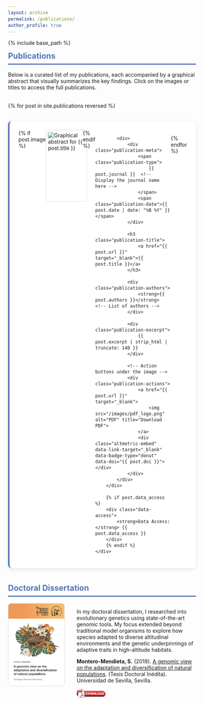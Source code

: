 ```yaml
---
layout: archive
permalink: /publications/
author_profile: true
---
```


{% include base_path %}

<style>
.publication-grid {
    display: grid;
    grid-template-columns: 1fr;  /* One column layout */
    gap: 2rem;
    margin-top: 2rem;
}

.publication-card {
    background: white;
    border-radius: 10px;
    padding: 1.5rem;
    box-shadow: 0 3px 10px rgba(0,0,0,0.1);
    transition: transform 0.2s ease;
    border-left: 4px solid #5474B8;
}

.publication-card:hover {
    transform: translateY(-5px);
}

.publication-image {
    height: 180px;
    border-radius: 8px;
    object-fit: cover;
    margin-right: 1.5rem;  /* Add space on the right */
    width: 100%;  /* Make the image smaller */
    float: left;  /* Align to the left */
    transition: transform 0.3s ease;
    border: 1px solid #ddd;  /* Border around the image */
    padding: 5px;  /* Add padding inside the border */
    margin-bottom: 1rem;  /* Add some space below the image */
}

.publication-image:hover {
    transform: scale(1.02);
}

.publication-meta {
    display: flex;
    gap: 1rem;
    align-items: center;
    margin-bottom: 1rem;
}

.publication-type {
    background: #5474B8;
    color: white;
    padding: 0.3rem 0.8rem;
    border-radius: 15px;
    font-size: 0.9em;
}

.publication-title {
    font-size: 1.2rem;
    font-weight: bold;
    margin: 0.5rem 0;
}

.publication-authors {
    font-size: 1rem;
    margin: 0.5rem 0;
    color: #333;
}

.publication-excerpt {
    color: #666;
    margin: 1rem 0;
    line-height: 1.6;
}

.publication-date {
    color: #888;
    font-size: 0.9em;
    margin-top: auto;
}

.publication-actions {
    display: flex;
    gap: 0.5rem;
    margin-top: 1rem;
    flex-direction: column;  /* Stack buttons vertically */
}

.publication-actions img {
    height: 24px;
    opacity: 0.7;
    transition: opacity 0.2s ease;
}

.publication-actions img:hover {
    opacity: 1;
}

.data-access {
    border-radius: 10px;
    background: #f0f4ff;
    padding: 1rem;
    margin: 1rem 0;
    font-size: 0.9em;
}
</style>

<div class="section-card">
<h2 style="color: #5474B8; border-bottom: 3px solid #5474B8; padding-bottom: 0.5rem; margin-top: 0.5rem;">Publications</h2>

<p>Below is a curated list of my publications, each accompanied by a graphical abstract that visually summarizes the key findings. Click on the images or titles to access the full publications.</p>

<div class="publication-grid">
{% for post in site.publications reversed %}
    <div class="publication-card">
        <div style="display: flex; align-items: flex-start;">
            {% if post.image %}
            <a href="{{ post.url }}" target="_blank">
                <img src="{{ post.image }}" class="publication-image" alt="Graphical abstract for {{ post.title }}">
            </a>
            {% endif %}
            
            <div>
                <div class="publication-meta">
                    <span class="publication-type">
                        {{ post.journal }}  <!-- Display the journal name here -->
                    </span>
                    <span class="publication-date">{{ post.date | date: "%B %Y" }}</span>
                </div>

                <h3 class="publication-title">
                    <a href="{{ post.url }}" target="_blank">{{ post.title }}</a>
                </h3>

                <div class="publication-authors">
                    <strong>{{ post.authors }}</strong>  <!-- List of authors -->
                </div>

                <div class="publication-excerpt">
                    {{ post.excerpt | strip_html | truncate: 140 }}
                </div>

                <!-- Action buttons under the image -->
                <div class="publication-actions">
                    <a href="{{ post.url }}" target="_blank">
                        <img src="/images/pdf_logo.png" alt="PDF" title="Download PDF">
                    </a>
                    <div class="altmetric-embed" data-link-target="_blank" data-badge-type="donut" data-doi="{{ post.doi }}"></div>
                </div>
            </div>
        </div>

        {% if post.data_access %}
        <div class="data-access">
            <strong>Data Access:</strong> {{ post.data_access }}
        </div>
        {% endif %}
    </div>
{% endfor %}
</div>
</div>

<div class="section-card">
<h2 style="color: #5474B8; border-bottom: 3px solid #5474B8; padding-bottom: 0.5rem; margin-top: 0.5rem;">Doctoral Dissertation</h2>

<div style="display: flex; gap: 2rem; align-items: flex-start;">
    <img src="/images/phdthesis_coverpage.png" alt="PhD Thesis Cover" style="width: 150px; border-radius: 8px; border: 1px solid #ddd;">
    <div>
        <p>In my doctoral dissertation, I researched into evolutionary genetics using state-of-the-art genomic tools. My focus extended beyond traditional model organisms to explore how species adapted to diverse altitudinal environments and the genetic underpinnings of adaptive traits in high-altitude habitats.</p>
        <p><strong>Montero-Mendieta, S.</strong> (2019). <a href="https://santiagomonteromendieta.github.io/files/phdthesis.pdf" target="_blank">A genomic view on the adaptation and diversification of natural populations</a>. (Tesis Doctoral Inédita). Universidad de Sevilla, Sevilla.</p>
        <a href="https://santiagomonteromendieta.github.io/files/phdthesis.pdf" target="_blank">
            <img src="/images/pdf_logo.png" alt="PDF" title="Download PDF" style="height: 24px;">
        </a>
    </div>
</div>
</div>
